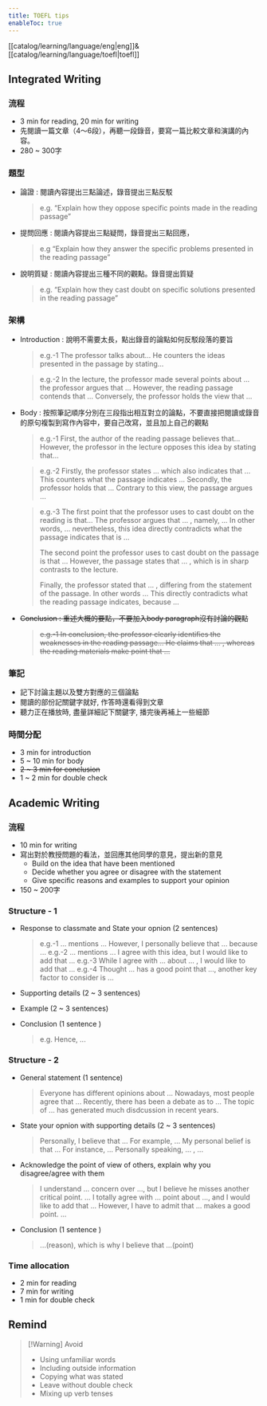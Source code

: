 ```yaml
---
title: TOEFL tips
enableToc: true
---
```

[[catalog/learning/language/eng|eng]]&
[[catalog/learning/language/toefl|toefl]]   

## Integrated Writing
###  流程
- 3 min for reading, 20 min for writing
- 先閱讀一篇文章（4～6段），再聽一段錄音，要寫一篇比較文章和演講的內容。
- 280 ~ 300字
### 題型
 - 論證 : 閱讀內容提出三點論述，錄音提出三點反駁
    > e.g. “Explain how they oppose specific points made in the reading passage”
- 提問回應 : 閱讀內容提出三點疑問，錄音提出三點回應，
  > e.g “Explain how they answer the specific problems presented in the reading passage”
- 說明質疑 : 閱讀內容提出三種不同的觀點。錄音提出質疑
  > e.g. “Explain how they cast doubt on specific solutions presented in the reading passage”

### 架構
- Introduction : 說明不需要太長，點出錄音的論點如何反駁段落的要旨
  > e.g.-1 The professor talks about… He counters the ideas presented in the passage by stating…

  > e.g.-2 In the lecture, the professor made several points about … the professor argues that … However, the reading passage contends that … Conversely, the professor holds the view that …
- Body : 按照筆記順序分別在三段指出相互對立的論點，不要直接把閱讀或錄音的原句複製到寫作內容中，要自己改寫，並且加上自己的觀點
  > e.g.-1 First, the author of the reading passage believes that… However, the professor in the lecture opposes this idea by stating that…

  > e.g.-2 Firstly, the professor states … which also indicates that … This counters what the passage indicates … Secondly, the professor holds that … Contrary to this view, the passage argues …

  > e.g.-3 The first point that the professor uses to cast doubt on the reading is that… The professor argues that … , namely, … In other words, … nevertheless, this idea directly contradicts what the passage indicates that is …
  > 
  > The second point the professor uses to cast doubt on the passage is that … However, the passage states that … , which is in sharp contrasts to the lecture.
  > 
  > Finally, the professor stated that … , differing from the statement of the passage. In other words … This directly contradicts what the reading passage indicates, because …
- ~~Conclusion : 重述大概的要點，不要加入body paragraph沒有討論的觀點~~
  > ~~e.g.-1 In conclusion, the professor clearly identifies the weaknesses in the reading passage… He claims that … , whereas the reading materials make point that …~~

### 筆記
- 記下討論主題以及雙方對應的三個論點
- 閱讀的部份記關鍵字就好, 作答時還看得到文章
- 聽力正在播放時, 盡量詳細記下關鍵字, 播完後再補上一些細節

### 時間分配
- 3 min for introduction
- 5 ~ 10 min for body
- ~~2 ~ 3 min for conclusion~~
- 1 ~ 2 min for double check

## Academic Writing
###  流程
- 10 min for writing
- 寫出對於教授問題的看法，並回應其他同學的意見，提出新的意見
  - Build on the idea that have been mentioned
  - Decide whether you agree or disagree with the statement
  - Give specific reasons and examples to support your opinion
- 150 ~ 200字

### Structure - 1
- Response to classmate and State your opnion (2 sentences)
  > e.g.-1 ... mentions ... However, I personally believe that ... because ...
  > e.g.-2 ... mentions ... I agree with this idea, but I would like to add that ...
  > e.g.-3 While I agree with ... about ... , I would like to add that ...
  > e.g.-4 Thought ... has a good point that ..., another key factor to consider is ...

- Supporting details (2 ~ 3 sentences)
- Example (2 ~ 3 sentences)
- Conclusion (1 sentence )
  > e.g. Hence, ...

### Structure - 2
- General statement (1 sentence)
  > Everyone has different opinions about ...
  > Nowadays, most people agree that ...
  > Recently, there has been a debate as to ...
  > The topic of ... has generated much disdcussion in recent years.

- State your opnion with supporting details (2 ~ 3 sentences)
  > Personally, I believe that ... For example, ...
  > My personal belief is that ... For instance, ...
  > Personally speaking, ... , ...

- Acknowledge the point of view of others, explain why you disagree/agree with them
  > I understand ... concern over ..., but I believe he misses another critical point. ...
  > I totally agree with ... point about ..., and I would like to add that ...
  > However, I have to admit that ... makes a good point. ...

- Conclusion (1 sentence )
  > ...(reason), which is why I believe that ...(point)

### Time allocation
- 2 min for reading
- 7 min for writing
- 1 min for double check


## Remind
> [!Warning] Avoid
> - Using unfamiliar words
> - Including outside information
> - Copying what was stated
> - Leave without double check
> - Mixing up verb tenses
